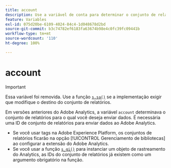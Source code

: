 ```yaml
---
title: account
description: Use a variável de conta para determinar o conjunto de relatórios para o qual os dados são enviados.
feature: Variables
exl-id: 075d20be-6109-4024-84c4-1d048678d2bd
source-git-commit: b3c74782ef6183fa63674b98e4c0fc39fc09441b
workflow-type: tm+mt
source-wordcount: '110'
ht-degree: 100%

---
```


# account

>[!IMPORTANT]
>
>Essa variável foi removida. Use a função [`s.sa()`](../functions/sa-method.md) se a implementação exigir que modifique o destino do conjunto de relatórios.

Em versões anteriores do Adobe Analytics, a variável `account` determinava o conjunto de relatórios para o qual você deseja enviar dados. É necessária uma ID de conjunto de relatórios para enviar dados ao Adobe Analytics.

* Se você usar tags na Adobe Experience Platform, os conjuntos de relatórios ficarão na opção [!UICONTROL  Gerenciamento de bibliotecas] ao configurar a extensão do Adobe Analytics.
* Se você usar a função [`s_gi()`](../functions/s-gi.md) para instanciar um objeto de rastreamento do Analytics, as IDs do conjunto de relatórios já existem como um argumento obrigatório na função.
